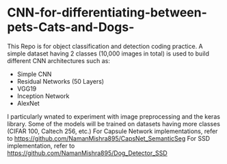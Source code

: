 # CNN-for-differentiating-between-pets-Cats-and-Dogs-
This Repo is for object classification and detection coding practice. A simple dataset having 2 classes (10,000 images in total) is used to build different CNN architectures such as:

 - Simple CNN
 - Residual Networks (50 Layers)
 - VGG19
 - Inception Network
 - AlexNet

I particularly wnated to experiment with image preprocessing and the keras library. Some of the models will be trained on datasets having more classes (CIFAR 100, Caltech 256, etc.)
For Capsule Network implementations, refer to https://github.com/NamanMishra895/CapsNet_SemanticSeg
For SSD implementation, refer to https://github.com/NamanMishra895/Dog_Detector_SSD
